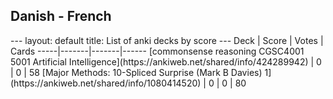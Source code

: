 <h2>Danish  -  French</h2>
---
layout: default
title: List of anki decks by score
---
Deck | Score | Votes | Cards
-----|-------|-------|------
[commonsense reasoning CGSC4001 5001 Artificial Intelligence](https://ankiweb.net/shared/info/424289942) | 0 | 0 | 58
[Major Methods: 10-Spliced Surprise (Mark B Davies) 1](https://ankiweb.net/shared/info/1080414520) | 0 | 0 | 80
